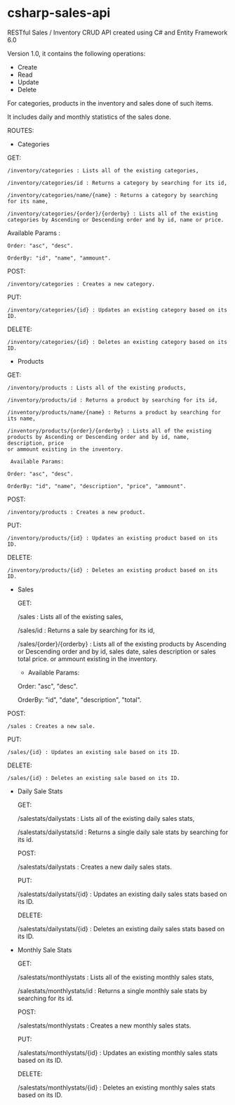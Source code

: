 # csharp-sales-api

RESTful Sales / Inventory CRUD API created using C# and Entity Framework 6.0

Version 1.0, it contains the following operations:

-   Create
-   Read
-   Update 
-   Delete

For categories, products in the inventory and sales done of such items.

It includes daily and monthly statistics of the sales done.

ROUTES:

-   Categories

   GET:	
	
	/inventory/categories : Lists all of the existing categories,
	
	/inventory/categories/id : Returns a category by searching for its id,
	
	/inventory/categories/name/{name} : Returns a category by searching for its name,
	
	/inventory/categories/{order}/{orderby} : Lists all of the existing categories by Ascending or Descending order and by id, name or price.
	
 Available  Params :
	
	Order: "asc", "desc".
	
	OrderBy: "id", "name", "ammount".
	
   POST:	
	
	/inventory/categories : Creates a new category.
	
   PUT:
	
	/inventory/categories/{id} : Updates an existing category based on its ID.
	
   DELETE:
	
	/inventory/categories/{id} : Deletes an existing category based on its ID.

-   Products

   GET:	
	
	/inventory/products : Lists all of the existing products,
	
	/inventory/products/id : Returns a product by searching for its id,
	
	/inventory/products/name/{name} : Returns a product by searching for its name,
	
	/inventory/products/{order}/{orderby} : Lists all of the existing products by Ascending or Descending order and by id, name, description, price 
	or ammount existing in the inventory.
	
	 Available Params:
	
	Order: "asc", "desc".
	
	OrderBy: "id", "name", "description", "price", "ammount".
	
   POST:	
	
	/inventory/products : Creates a new product.
	
   PUT:
	
	/inventory/products/{id} : Updates an existing product based on its ID.
	
   DELETE:
	
	/inventory/products/{id} : Deletes an existing product based on its ID.

-   Sales

      GET:
	
	/sales : Lists all of the existing sales,
	
	/sales/id : Returns a sale by searching for its id,
	
	/sales/{order}/{orderby} : Lists all of the existing products by Ascending or Descending order and by id, sales date, sales description or sales total price.
	or ammount existing in the inventory.
	
	-   Available Params:
	
	Order: "asc", "desc".
	
	OrderBy: "id", "date", "description", "total".
	
   POST:	
	
	/sales : Creates a new sale.
	
   PUT:
	
	/sales/{id} : Updates an existing sale based on its ID.
	
   DELETE:
	
	/sales/{id} : Deletes an existing sale based on its ID.

-   Daily Sale Stats

      GET:	
	
	/salestats/dailystats : Lists all of the existing daily sales stats,
	
	/salestats/dailystats/id : Returns a single daily sale stats by searching for its id.
	
      POST:	
	
	/salestats/dailystats : Creates a new daily sales stats.
	
      PUT:
	
	/salestats/dailystats/{id} : Updates an existing daily sales stats based on its ID.
	
      DELETE:
	
	/salestats/dailystats/{id} : Deletes an existing daily sales stats based on its ID.

-   Monthly Sale Stats

      GET:	
	
	   /salestats/monthlystats : Lists all of the existing monthly sales stats,
	
	   /salestats/monthlystats/id : Returns a single monthly sale stats by searching for its id.
	
      POST:	
	
	   /salestats/monthlystats : Creates a new monthly sales stats.
	
      PUT:
	
	   /salestats/monthlystats/{id} : Updates an existing monthly sales stats based on its ID.
	
      DELETE:
	
	   /salestats/monthlystats/{id} : Deletes an existing monthly sales stats based on its ID.
